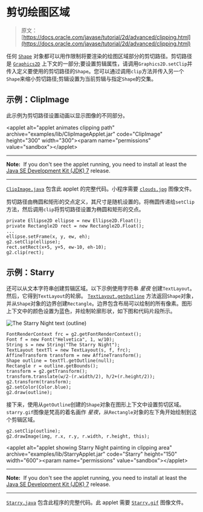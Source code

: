 # 剪切绘图区域

> 原文： [https://docs.oracle.com/javase/tutorial/2d/advanced/clipping.html](https://docs.oracle.com/javase/tutorial/2d/advanced/clipping.html)

任何 [`Shape`](https://docs.oracle.com/javase/8/docs/api/java/awt/Shape.html) 对象都可以用作限制将要渲染的绘图区域部分的剪切路径。剪切路径是 [`Graphics2D`](https://docs.oracle.com/javase/8/docs/api/java/awt/Graphics2D.html) 上下文的一部分;要设置剪辑属性，请调用`Graphics2D.setClip`并传入定义要使用的剪切路径的`Shape`。您可以通过调用`clip`方法并传入另一个`Shape`来缩小剪切路径;剪辑设置为当前剪辑与指定`Shape`的交集。

## 示例：ClipImage

此示例为剪切路径设置动画以显示图像的不同部分。

&lt;applet alt="applet animates clipping path" archive="examples/lib/ClipImageApplet.jar" code="ClipImage" height="300" width="300"&gt;&lt;param name="permissions" value="sandbox"&gt;&lt;/applet&gt;

* * *

**Note:**  If you don't see the applet running, you need to install at least the [Java SE Development Kit (JDK) 7](http://www.oracle.com/technetwork/java/javase/downloads/index.html) release.

* * *

[`ClipImage.java`](examples/ClipImage.java) 包含此 applet 的完整代码。小程序需要 [`clouds.jpg`](examplhttps://docs.oracle.com/javase/tutorial/images/clouds.jpg) 图像文件。

剪切路径由椭圆和矩形的交点定义，其尺寸是随机设置的。将椭圆传递给`setClip`方法，然后调用`clip`将剪切路径设置为椭圆和矩形的交点。

```
private Ellipse2D ellipse = new Ellipse2D.Float();
private Rectangle2D rect = new Rectangle2D.Float();
...
ellipse.setFrame(x, y, ew, eh);
g2.setClip(ellipse);
rect.setRect(x+5, y+5, ew-10, eh-10);
g2.clip(rect);

```

## 示例：Starry

还可以从文本字符串创建剪辑区域。以下示例使用字符串 _星夜_ 创建`TextLayout`。然后，它得到`TextLayout`的轮廓。 [`TextLayout.getOutline`](https://docs.oracle.com/javase/8/docs/api/java/awt/font/TextLayout.html#getOutline-java.awt.geom.AffineTransform-) 方法返回`Shape`对象，并从`Shape`对象的边界创建`Rectangle`。边界包含布局可以绘制的所有像素。图形上下文中的颜色设置为蓝色，并绘制轮廓形状，如下图和代码片段所示。

![The Starry Night text (outline)](img/858a497e45605021bbb6564d33c175d0.jpg)

```
FontRenderContext frc = g2.getFontRenderContext();
Font f = new Font("Helvetica", 1, w/10);
String s = new String("The Starry Night");
TextLayout textTl = new TextLayout(s, f, frc);
AffineTransform transform = new AffineTransform();
Shape outline = textTl.getOutline(null);
Rectangle r = outline.getBounds();
transform = g2.getTransform();
transform.translate(w/2-(r.width/2), h/2+(r.height/2));
g2.transform(transform);
g2.setColor(Color.blue);
g2.draw(outline);   

```

接下来，使用从`getOutline`创建的`Shape`对象在图形上下文中设置剪切区域。 `starry.gif`图像是梵高的着名画作 _星夜_，从`Rectangle`对象的左下角开始绘制到这个剪辑区域。

```
g2.setClip(outline);
g2.drawImage(img, r.x, r.y, r.width, r.height, this);
```

&lt;applet alt="applet showing Starry Night painting in clipping area" archive="examples/lib/StarryApplet.jar" code="Starry" height="150" width="600"&gt;&lt;param name="permissions" value="sandbox"&gt;&lt;/applet&gt;

* * *

**Note:**  If you don't see the applet running, you need to install at least the [Java SE Development Kit (JDK) 7](http://www.oracle.com/technetwork/java/javase/downloads/index.html) release.

* * *

[`Starry.java`](examples/Starry.java) 包含此程序的完整代码。此 applet 需要 [`Starry.gif`](examplhttps://docs.oracle.com/javase/tutorial/images/Starry.gif) 图像文件。